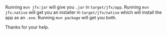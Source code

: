 Running `mvn jfx:jar` will give you `.jar` in `target/jfx/app`. 
Running `mvn jfx:native` will get you an installer in `target/jfx/native` which will install the app as an `.exe`. 
Running `mvn package` will get you both.

Thanks for your help.
